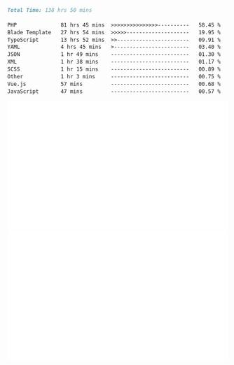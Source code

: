 <!--START_SECTION:waka-->

```markdown
Total Time: 138 hrs 50 mins

PHP              81 hrs 45 mins  >>>>>>>>>>>>>>>----------   58.45 %
Blade Template   27 hrs 54 mins  >>>>>--------------------   19.95 %
TypeScript       13 hrs 52 mins  >>-----------------------   09.91 %
YAML             4 hrs 45 mins   >------------------------   03.40 %
JSON             1 hr 49 mins    -------------------------   01.30 %
XML              1 hr 38 mins    -------------------------   01.17 %
SCSS             1 hr 15 mins    -------------------------   00.89 %
Other            1 hr 3 mins     -------------------------   00.75 %
Vue.js           57 mins         -------------------------   00.68 %
JavaScript       47 mins         -------------------------   00.57 %
```

<!--END_SECTION:waka-->
<p align="center">
    <img src="https://raw.githubusercontent.com/rjp2525/rjp2525/output/generated/overview.svg">
    <img src="https://raw.githubusercontent.com/rjp2525/rjp2525/output/generated/languages.svg">
</p>
